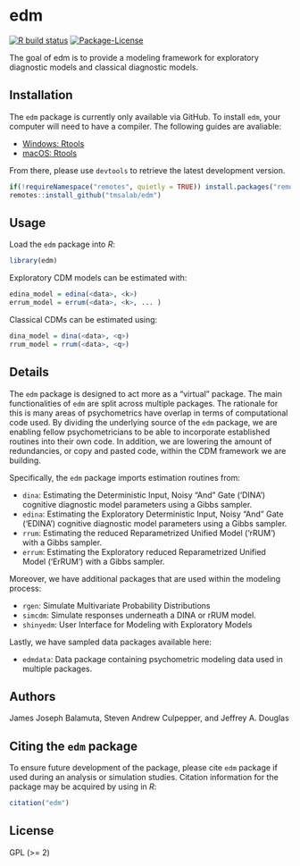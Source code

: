 
<!-- README.md is generated from README.Rmd. Please edit that file -->

# edm

<!-- badges: start -->

[![R build
status](https://github.com/tmsalab/edm/workflows/R-CMD-check/badge.svg)](https://github.com/tmsalab/edm)
[![Package-License](http://img.shields.io/badge/license-GPL%20(%3E=2)-brightgreen.svg?style=flat)](http://www.gnu.org/licenses/gpl-2.0.html)
<!-- badges: end -->

The goal of edm is to provide a modeling framework for exploratory
diagnostic models and classical diagnostic models.

## Installation

The `edm` package is currently only available via GitHub. To install
`edm`, your computer will need to have a compiler. The following guides
are avaliable:

-   [Windows:
    Rtools](http://thecoatlessprofessor.com/programming/installing-rtools-for-compiled-code-via-rcpp/)
-   [macOS:
    Rtools](http://thecoatlessprofessor.com/programming/r-compiler-tools-for-rcpp-on-macos/)

From there, please use `devtools` to retrieve the latest development
version.

``` r
if(!requireNamespace("remotes", quietly = TRUE)) install.packages("remotes")
remotes::install_github("tmsalab/edm")
```

## Usage

Load the `edm` package into *R*:

``` r
library(edm)
```

Exploratory CDM models can be estimated with:

``` r
edina_model = edina(<data>, <k>)
errum_model = errum(<data>, <k>, ... )
```

Classical CDMs can be estimated using:

``` r
dina_model = dina(<data>, <q>)
rrum_model = rrum(<data>, <q>)
```

## Details

The `edm` package is designed to act more as a “virtual” package. The
main functionalities of `edm` are split across multiple packages. The
rationale for this is many areas of psychometrics have overlap in terms
of computational code used. By dividing the underlying source of the
`edm` package, we are enabling fellow psychometricians to be able to
incorporate established routines into their own code. In addition, we
are lowering the amount of redundancies, or copy and pasted code, within
the CDM framework we are building.

Specifically, the `edm` package imports estimation routines from:

-   `dina`: Estimating the Deterministic Input, Noisy “And” Gate
    (‘DINA’) cognitive diagnostic model parameters using a Gibbs
    sampler.
-   `edina`: Estimating the Exploratory Deterministic Input, Noisy “And”
    Gate (‘EDINA’) cognitive diagnostic model parameters using a Gibbs
    sampler.
-   `rrum`: Estimating the reduced Reparametrized Unified Model (‘rRUM’)
    with a Gibbs sampler.
-   `errum`: Estimating the Exploratory reduced Reparametrized Unified
    Model (‘ErRUM’) with a Gibbs sampler.

Moreover, we have additional packages that are used within the modeling
process:

-   `rgen`: Simulate Multivariate Probability Distributions
-   `simcdm`: Simulate responses underneath a DINA or rRUM model.
-   `shinyedm`: User Interface for Modeling with Exploratory Models

Lastly, we have sampled data packages available here:

-   `edmdata`: Data package containing psychometric modeling data used
    in multiple packages.

## Authors

James Joseph Balamuta, Steven Andrew Culpepper, and Jeffrey A. Douglas

## Citing the `edm` package

To ensure future development of the package, please cite `edm` package
if used during an analysis or simulation studies. Citation information
for the package may be acquired by using in *R*:

``` r
citation("edm")
```

## License

GPL (&gt;= 2)
